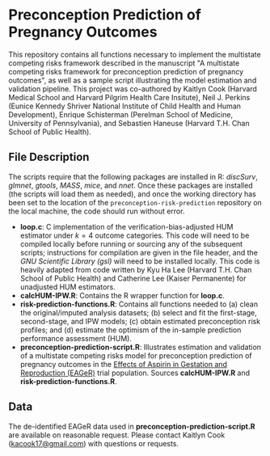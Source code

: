 # Preconception Prediction of Pregnancy Outcomes
This repository contains all functions necessary to implement the multistate competing risks framework described in the manuscript "A multistate competing risks framework for preconception prediction of pregnancy outcomes", as well as a sample script illustrating the model estimation and validation pipeline. This project was co-authored by Kaitlyn Cook (Harvard Medical School and Harvard Pilgrim Health Care Insitute), Neil J. Perkins (Eunice Kennedy Shriver National Institute of Child Health and Human Development), Enrique Schisterman (Perelman School of Medicine, University of Pennsylvania), and Sebastien Haneuse (Harvard T.H. Chan School of Public Health).

## File Description
The scripts require that the following packages are installed in R: *discSurv*, *glmnet*, *gtools*, *MASS*, *mice*, and *nnet*. Once these packages are installed (the scripts will load them as needed), and once the working directory has been set to the location of the `preconception-risk-prediction` repository on the local machine, the code should run without error.
* **loop.c**: C implementation of the verification-bias-adjusted HUM estimator under $k=4$ outcome categories. This code will need to be compiled locally before running or sourcing any of the subsequent scripts; instructions for compilation are given in the file header, and the *GNU Scientific Library (gsl)* will need to be installed locally. This code is heavily adapted from code written by Kyu Ha Lee (Harvard T.H. Chan School of Public Health) and Catherine Lee (Kaiser Permanente) for unadjusted HUM estimators.
* **calcHUM-IPW.R**: Contains the R wrapper function for **loop.c**.
* **risk-prediction-functions.R**: Contains all functions needed to (a) clean the original/imputed analysis datasets; (b) select and fit the first-stage, second-stage, and IPW models; (c) obtain estimated preconception risk profiles; and (d) estimate the optimism of the in-sample prediction performance assessment (HUM).
* **preconception-prediction-script.R**: Illustrates estimation and validation of a multistate competing risks model for preconception prediction of pregnancy outcomes in the [Effects of Aspirin in Gestation and Reproduction (EAGeR)](http://www.thelancet.com/journals/lancet/article/PIIS0140-6736(14)60157-4/fulltext) trial population. Sources **calcHUM-IPW.R** and **risk-prediction-functions.R**.

## Data
The de-identified EAGeR data used in **preconception-prediction-script.R** are available on reasonable request. Please contact Kaitlyn Cook ([kacook17@gmail.com](mailto:kacook17@gmail.com)) with questions or requests.
